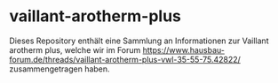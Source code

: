 # vaillant-arotherm-plus
Dieses Repository enthält eine Sammlung an Informationen zur Vaillant arotherm plus, welche wir im Forum 
https://www.hausbau-forum.de/threads/vaillant-arotherm-plus-vwl-35-55-75.42822/
zusammengetragen haben. 
